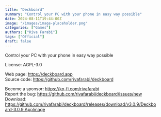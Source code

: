 ```yaml
---
title: "Deckboard"
summary: "Control your PC with your phone in easy way possible"
date: 2024-08-11T19:44:00Z
image: "/images/image-placeholder.png"
categories: ["Games"]
authors: ["Riva Farabi"]
tags: ["Official"]
draft: false
---
```


Control your PC with your phone in easy way possible

License: AGPL-3.0

Web page: <https://deckboard.app>  
Source code: <https://github.com/rivafarabi/deckboard>

Become a sponsor: <https://ko-fi.com/rivafarabi>  
Report the bug: <https://github.com/rivafarabi/deckboard/issues/new>  
Download: <https://github.com/rivafarabi/deckboard/releases/download/v3.0.9/Deckboard-3.0.9.AppImage>
